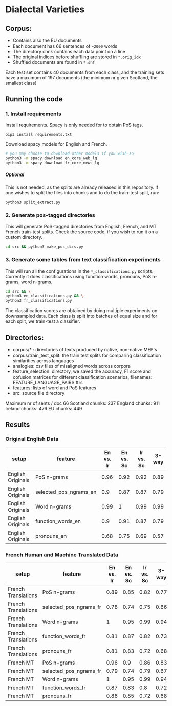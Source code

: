 # Dialectal Varieties

## Corpus:

- Contains also the EU documents
- Each document has 66 sentences of `~2000` words
- The directory chnk contains each data point on a line
- The original indices before shuffling are stored in `*.orig_idx`
- Shuffled documents are found in `*.shf`

Each test set contains 40 documents from each class, and the training sets have a maximum of 197 documents (the minimum nr given Scotland, the smallest class)


## Running the code

### 1. Install requirements

Install requirements. Spacy is only needed for to obtain PoS tags.

```bash
pip3 install requirements.txt
```

Download spacy models for English and French.
```bash
# you may choose to download other models if you wish so
python3 -m spacy download en_core_web_lg
python3 -m spacy download fr_core_news_lg
```

##### Optional
This is not needed, as the splits are already released in this repository. If one wishes to split the files into chunks and to do the train-test split, run:
```bash
python3 split_extract.py
```

### 2. Generate pos-tagged directories

This will generate PoS-tagged directories from English, French, and MT French train-test splits. Check the source code, if you wish to run it on a custom directory.
```bash
cd src && python3 make_pos_dirs.py
``` 

### 3. Generate some tables from text classification experiments

This will run all the configurations in the `*_classifications.py` scripts. Currently it does classifications using function words, pronouns, PoS n-grams, word n-grams.
```bash
cd src && \
python3 en_classifications.py && \
python3 fr_classifications.py
``` 
The classification scores are obtained by doing multiple experiments on downsampled data. Each class is split into batches of equal size and for each split, we train-test a classifier.


## Directories:

- corpus/* : directories of texts produced by native, non-native MEP's
- corpus/train_test_split: the train test splits for comparing classification similarities across languages
- analogies: csv files of misaligned words across corpora
- feature_selection: directory, we saved the accuracy, F1 score and cofusion matrices for different classification scenarios, filenames: FEATURE_LANGUAGE_PAIRS.ftrs
- features: lists of word and PoS features 
- src: source file directory


Maximum nr of sents / doc  66
Scotland chunks:  237
England chunks:  911
Ireland chunks:  476
EU chunks:  449


## Results

### Original English Data

|setup|feature                      |En vs. Ir|En vs. Sc                                    |Ir vs. Sc|3-way|
|-----|-----------------------------|---------|---------------------------------------------|---------|-----|
|English Originals|PoS n-grams                  |0.96     |0.92                                         |0.92     |0.89 |
|English Originals|selected_pos_ngrams_en       |0.9      |0.87                                         |0.87     |0.79 |
|English Originals|Word n-grams                 |0.99     |1                                            |0.99     |0.99 |
|English Originals|function_words_en            |0.9      |0.91                                         |0.87     |0.79 |
|English Originals|pronouns_en                  |0.68     |0.75                                         |0.69     |0.57 |



### French Human and Machine Translated Data

|setup|feature                      |En vs. Ir|En vs. Sc                                    |Ir vs. Sc|3-way|
|-----|-----------------------------|---------|---------------------------------------------|---------|-----|
|French Translations|PoS n-grams                  |0.89     |0.85                                         |0.82     |0.77 |
|French Translations|selected_pos_ngrams_fr       |0.78     |0.74                                         |0.75     |0.66 |
|French Translations|Word n-grams                 |1        |0.95                                         |0.99     |0.94 |
|French Translations|function_words_fr            |0.81     |0.87                                         |0.82     |0.73 |
|French Translations|pronouns_fr                  |0.81     |0.83                                         |0.72     |0.68 |
|French MT|PoS n-grams                  |0.96     |0.9                                          |0.86     |0.83 |
|French MT|selected_pos_ngrams_fr       |0.79     |0.74                                         |0.79     |0.67 |
|French MT|Word n-grams                 |1        |0.95                                         |0.99     |0.94 |
|French MT|function_words_fr            |0.87     |0.83                                         |0.8      |0.72 |
|French MT|pronouns_fr                  |0.86     |0.85                                         |0.72     |0.68 |
